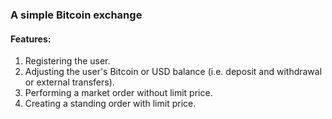 ### A simple Bitcoin exchange

#### Features:

1. Registering the user.
1. Adjusting the user's Bitcoin or USD balance
   (i.e. deposit and withdrawal or external transfers).
1. Performing a market order without limit price.
1. Creating a standing order with limit price.
